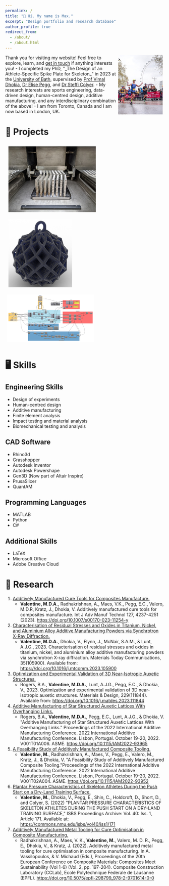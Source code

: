 ```yaml
---
permalink: /
title: "👋 Hi. My name is Max."
excerpt: "Design portfolio and research database"
author_profile: true
redirect_from: 
  - /about/
  - /about.html
---
```


<!--<div class="notice--success">
<h1>About me</h1>
<p align="justify" > Hello. I am testing this out.</p>
</div>-->

<img src="/images/frontpage.jpg" style="float:right;width:28%;" hspace="5em"/>
Thank you for visiting my website! Feel free to explore, learn, and <a href="mailto:maxvalentine@icloud.com">get in touch</a> if anything interests you! 
- I completed my PhD, "_The Design of an Athlete-Specific Spike Plate for Skeleton_" in 2023 at the <a href="https://www.bath.ac.uk/" target="_blank" rel="noopener">University of Bath</a>, supervised by <a href="https://researchportal.bath.ac.uk/en/persons/vimal-dhokia" target="_blank" rel="noopener">Prof Vimal Dhokia</a>, <a href="https://researchportal.bath.ac.uk/en/persons/elise-pegg" target="_blank" rel="noopener">Dr Elise Pegg</a>, and <a href="https://researchportal.bath.ac.uk/en/persons/steffi-colyer" target="_blank" rel="noopener">Dr Steffi Colyer</a>.
- My research interests are sports engineering, data-driven design, human-centred design, additive manufacturing, and any interdisciplinary combination of the above!
- I am from Toronto, Canada and I am now based in London, UK.

# 🏅 Projects

<p float="left">
  <a href="https://max-valentine.github.io/portfolio/ADDCUR/">
  <img src="/images/ADDCUR.jpg" style="width:55%;" hspace="10em" vspace="10em">
  </a>
  <a href="https://max-valentine.github.io/portfolio/baubles/">
  <img src="/images/Bauble.png" style="width:40%;" hspace="10em" vspace="10em">
  </a>
  <a href="https://max-valentine.github.io/portfolio/phd-thesis/">
  <img src="/images/grasshopper.png" style="width:55%;" hspace="5em" vspace="10em">
  </a>
</p>


# 🖥️ Skills
## <i class="fas fa-fw fa-toolbox"></i> Engineering Skills
- Design of experiments
- Human-centred design
- Additive manufacturing
- Finite element analysis
- Impact testing and material analysis
- Biomechanical testing and analysis

## <i class="fas fa-fw fa-bezier-curve"></i> CAD Software 
- Rhino3d
- Grasshopper
- Autodesk Inventor
- Autodesk Powershape
- Gen3D (Now part of Altair Inspire)
- PrusaSlicer
- QuantAM

## <i class="fas fa-fw fa-code"></i> Programming Languages 
- MATLAB
- Python
- C#

## <i class="fas fa-fw fa-folder-open"></i> Additional Skills 
- LaTeX
- Microsoft Office
- Adobe Creative Cloud


# 🔬 Research

1. <u><a href="https://max-valentine.github.io/publication/2023-08-31-ADDCUR-3" target="_blank" rel="noopener">Additively Manufactured Cure Tools for Composites Manufacture</a>.</u>
    - **Valentine, M.D.A.**, Radhakrishnan, A., Maes, V.K., Pegg, E.C., Valero, M.D.R, Kratz, J., Dhokia, V. Additively manufactured cure tools for composites manufacture. Int J Adv Manuf Technol 127, 4237-4251 (2023). https://doi.org/10.1007/s00170-023-11254-y
2. <u><a href="https://max-valentine.github.io/publication/2023-06-30-XRD-1" target="_blank" rel="noopener">Characterisation of Residual Stresses and Oxides in Titanium, Nickel, and Aluminium Alloy Additive Manufacturing Powders via Synchrotron X-Ray Diffraction</a>.</u>
    - **Valentine, M.D.A.**, Dhokia, V., Flynn, J., McNair, S.A.M., & Lunt, A.J.G., 2023. Characterisation of residual stresses and oxides in titanium, nickel, and aluminium alloy additive manufacturing powders via synchrotron X-ray diffraction. Materials Today Communications, 35(105900). Available from: https://doi.org/10.1016/j.mtcomm.2023.105900
3. <u><a href="https://max-valentine.github.io/publication/2023-04-05-Lattice-2" target="_blank" rel="noopener">Optimization and Experimental Validation of 3D Near-Isotropic Auxetic Structures</a>.</u>
    - Rogers, B.A., **Valentine, M.D.A.**, Lunt, A.J.G., Pegg, E.C., & Dhokia, V., 2023. Optimization and experimental validation of 3D near-isotropic auxetic structures. Materials & Design, 229(111844). Available from: https://doi.org/10.1016/j.matdes.2023.111844
4. <u><a href="https://max-valentine.github.io/publication/2022-10-19-Lattice-1" target="_blank" rel="noopener">Additive Manufacturing of Star Structured Auxetic Lattices With Overhanging Links</a>.</u>
    - Rogers, B.A., **Valentine, M.D.A.**, Pegg, E.C., Lunt, A.J.G., & Dhokia, V. "Additive Manufacturing of Star Structured Auxetic Lattices With Overhanging Links." Proceedings of the 2022 International Additive Manufacturing Conference. 2022 International Additive Manufacturing Conference. Lisbon, Portugal. October 19-20, 2022. V001T01A006. ASME. https://doi.org/10.1115/IAM2022-93965
5. <u><a href="https://max-valentine.github.io/publication/2022-10-19-ADDCUR-2" target="_blank" rel="noopener">A Feasibility Study of Additively Manufactured Composite Tooling</a>.</u>
    - **Valentine, M.**, Radhakrishnan, A., Maes, V., Pegg, E., Valero, M., Kratz, J., & Dhokia, V. "A Feasibility Study of Additively Manufactured Composite Tooling."Proceedings of the 2022 International Additive Manufacturing Conference. 2022 International Additive Manufacturing Conference. Lisbon, Portugal. October 19-20, 2022. V001T02A004. ASME. https://doi.org/10.1115/IAM2022-93952
6. <u><a href="https://max-valentine.github.io/publication/2022-07-19-SKELETON-1" target="_blank" rel="noopener">Plantar Pressure Characteristics of Skeleton Athletes During the Push Start on a Dry-Land Training Surface</a>.</u>
    - **Valentine, M.**, Dhokia, V., Pegg, E., Shin, C., Holdcroft, D., Short, D., and Colyer, S. (2022) "PLANTAR PRESSURE CHARACTERISTICS OF SKELETON ATHLETES DURING THE PUSH START ON A DRY-LAND TRAINING SURFACE," ISBS Proceedings Archive: Vol. 40: Iss. 1, Article 171. Available at: https://commons.nmu.edu/isbs/vol40/iss1/171
7.  <u><a href="https://max-valentine.github.io/publication/2022-06-26-ADDCUR-1" target="_blank" rel="noopener">Additively Manufactured Metal Tooling for Cure Optimisation in Composite Manufacturing</a>.</u>
    - Radhakrishnan, A., Maes, V. K., **Valentine, M.**, Valero, M. D. R., Pegg, E., Dhokia, V., & Kratz, J. (2022). Additively manufactured metal tooling for cure optimisation in composite manufacturing. In A. Vassilopoulos, & V. Michaud (Eds.), Proceedings of the 20th European Conference on Composite Materials: Composites Meet Sustainability (Vol 1-6) (Vol. 2, pp. 197-204). Composite Construction Laboratory (CCLab), Ecole Polytechnique Federale de Lausanne (EPFL). https://doi.org/10.5075/epfl-298799_978-2-9701614-0-0
